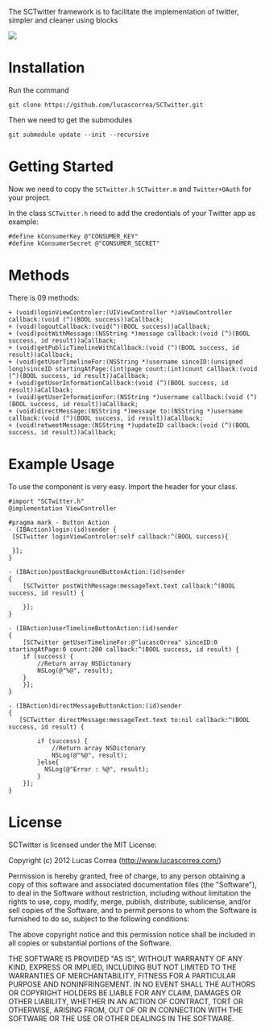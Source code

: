 The SCTwitter framework is to facilitate the implementation of twitter, simpler and cleaner using blocks

![]( http://www.lucascorrea.com/sctwitter2.png)

Installation
=================
Run the command

	git clone https://github.com/lucascorrea/SCTwitter.git

Then we need to get the submodules

	git submodule update --init --recursive



Getting Started
=================
Now we need to copy the `SCTwitter.h` `SCTwitter.m` and `Twitter+OAuth` for your project.

In the class `SCTwitter.h` need to add the credentials of your Twitter app as example:
 
	#define kConsumerKey @"CONSUMER_KEY"
	#define kConsumerSecret @"CONSUMER_SECRET"	
	
Methods
===========

There is 09 methods:

	+ (void)loginViewControler:(UIViewController *)aViewController callback:(void (^)(BOOL success))aCallback;
	+ (void)logoutCallback:(void(^)(BOOL success))aCallback;
	+ (void)postWithMessage:(NSString *)message callback:(void (^)(BOOL success, id result))aCallback;
	+ (void)getPublicTimelineWithCallback:(void (^)(BOOL success, id result))aCallback;
	+ (void)getUserTimelineFor:(NSString *)username sinceID:(unsigned long)sinceID startingAtPage:(int)page count:(int)count callback:(void (^)(BOOL success, id result))aCallback;
	+ (void)getUserInformationCallback:(void (^)(BOOL success, id result))aCallback;
	+ (void)getUserInformationFor:(NSString *)username callback:(void (^)(BOOL success, id result))aCallback;
	+ (void)directMessage:(NSString *)message to:(NSString *)username callback:(void (^)(BOOL success, id result))aCallback;
	+ (void)retweetMessage:(NSString *)updateID callback:(void (^)(BOOL success, id result))aCallback;

Example Usage
=============

To use the component is very easy. Import the header for your class.

	#import "SCTwitter.h"
	@implementation ViewController

	#pragma mark - Button Action
	- (IBAction)login:(id)sender {    
	 [SCTwitter loginViewControler:self callback:^(BOOL success){
    
     }];
	}
	
	- (IBAction)postBackgroundButtonAction:(id)sender 
	{
    	[SCTwitter postWithMessage:messageText.text callback:^(BOOL success, id result) {
    
    	}];
    }
    
    - (IBAction)userTimelineButtonAction:(id)sender 
	{
	    [SCTwitter getUserTimelineFor:@"lucasc0rrea" sinceID:0 startingAtPage:0 count:200 callback:^(BOOL success, id result) {
        if (success) {
            //Return array NSDictonary
            NSLog(@"%@", result);
        } 
    	}];
	}
	
	- (IBAction)directMessageButtonAction:(id)sender 
	{
 	   [SCTwitter directMessage:messageText.text to:nil callback:^(BOOL success, id result) {

	        if (success) {
        	    //Return array NSDictonary
    	        NSLog(@"%@", result);
	        }else{
          	  NSLog(@"Error : %@", result);
        	}
    	}];
	}

License
=============

SCTwitter is licensed under the MIT License:

Copyright (c) 2012 Lucas Correa (http://www.lucascorrea.com/)

Permission is hereby granted, free of charge, to any person obtaining a copy of this software and associated documentation files (the "Software"), to deal in the Software without restriction, including without limitation the rights to use, copy, modify, merge, publish, distribute, sublicense, and/or sell copies of the Software, and to permit persons to whom the Software is furnished to do so, subject to the following conditions:

The above copyright notice and this permission notice shall be included in all copies or substantial portions of the Software.

THE SOFTWARE IS PROVIDED "AS IS", WITHOUT WARRANTY OF ANY KIND, EXPRESS OR IMPLIED, INCLUDING BUT NOT LIMITED TO THE WARRANTIES OF MERCHANTABILITY, FITNESS FOR A PARTICULAR PURPOSE AND NONINFRINGEMENT. IN NO EVENT SHALL THE AUTHORS OR COPYRIGHT HOLDERS BE LIABLE FOR ANY CLAIM, DAMAGES OR OTHER LIABILITY, WHETHER IN AN ACTION OF CONTRACT, TORT OR OTHERWISE, ARISING FROM, OUT OF OR IN CONNECTION WITH THE SOFTWARE OR THE USE OR OTHER DEALINGS IN THE SOFTWARE.
